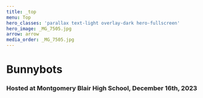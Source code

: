 ```yaml
---
title: _top
menu: Top
hero_classes: 'parallax text-light overlay-dark hero-fullscreen'
hero_image: _MG_7505.jpg
arrow: arrow
media_order: _MG_7505.jpg
---
```


# **Bunnybots**

### Hosted at Montgomery Blair High School, December 16th, 2023